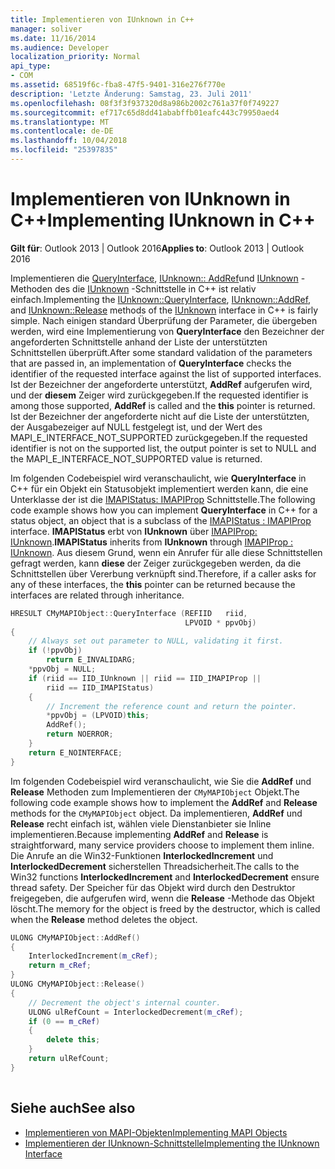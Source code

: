 ```yaml
---
title: Implementieren von IUnknown in C++
manager: soliver
ms.date: 11/16/2014
ms.audience: Developer
localization_priority: Normal
api_type:
- COM
ms.assetid: 68519f6c-fba8-47f5-9401-316e276f770e
description: 'Letzte Änderung: Samstag, 23. Juli 2011'
ms.openlocfilehash: 08f3f3f937320d8a986b2002c761a37f0f749227
ms.sourcegitcommit: ef717c65d8dd41ababffb01eafc443c79950aed4
ms.translationtype: MT
ms.contentlocale: de-DE
ms.lasthandoff: 10/04/2018
ms.locfileid: "25397835"
---
```

# <a name="implementing-iunknown-in-c"></a><span data-ttu-id="cb881-103">Implementieren von IUnknown in C++</span><span class="sxs-lookup"><span data-stu-id="cb881-103">Implementing IUnknown in C++</span></span>

<span data-ttu-id="cb881-104">**Gilt für**: Outlook 2013 | Outlook 2016</span><span class="sxs-lookup"><span data-stu-id="cb881-104">**Applies to**: Outlook 2013 | Outlook 2016</span></span> 
  
<span data-ttu-id="cb881-105">Implementieren die [QueryInterface](https://msdn.microsoft.com/library/ms682521%28v=VS.85%29.aspx), [IUnknown:: AddRef](https://msdn.microsoft.com/library/ms691379%28v=VS.85%29.aspx)und [IUnknown](https://msdn.microsoft.com/library/ms682317%28v=VS.85%29.aspx) -Methoden des die [IUnknown](https://msdn.microsoft.com/library/ms680509%28v=VS.85%29.aspx) -Schnittstelle in C++ ist relativ einfach.</span><span class="sxs-lookup"><span data-stu-id="cb881-105">Implementing the [IUnknown::QueryInterface](https://msdn.microsoft.com/library/ms682521%28v=VS.85%29.aspx), [IUnknown::AddRef](https://msdn.microsoft.com/library/ms691379%28v=VS.85%29.aspx), and [IUnknown::Release](https://msdn.microsoft.com/library/ms682317%28v=VS.85%29.aspx) methods of the [IUnknown](https://msdn.microsoft.com/library/ms680509%28v=VS.85%29.aspx) interface in C++ is fairly simple.</span></span> <span data-ttu-id="cb881-106">Nach einigen standard Überprüfung der Parameter, die übergeben werden, wird eine Implementierung von **QueryInterface** den Bezeichner der angeforderten Schnittstelle anhand der Liste der unterstützten Schnittstellen überprüft.</span><span class="sxs-lookup"><span data-stu-id="cb881-106">After some standard validation of the parameters that are passed in, an implementation of **QueryInterface** checks the identifier of the requested interface against the list of supported interfaces.</span></span> <span data-ttu-id="cb881-107">Ist der Bezeichner der angeforderte unterstützt, **AddRef** aufgerufen wird, und der **diesem** Zeiger wird zurückgegeben.</span><span class="sxs-lookup"><span data-stu-id="cb881-107">If the requested identifier is among those supported, **AddRef** is called and the **this** pointer is returned.</span></span> <span data-ttu-id="cb881-108">Ist der Bezeichner der angeforderte nicht auf die Liste der unterstützten, der Ausgabezeiger auf NULL festgelegt ist, und der Wert des MAPI_E_INTERFACE_NOT_SUPPORTED zurückgegeben.</span><span class="sxs-lookup"><span data-stu-id="cb881-108">If the requested identifier is not on the supported list, the output pointer is set to NULL and the MAPI_E_INTERFACE_NOT_SUPPORTED value is returned.</span></span> 
  
<span data-ttu-id="cb881-109">Im folgenden Codebeispiel wird veranschaulicht, wie **QueryInterface** in C++ für ein Objekt ein Statusobjekt implementiert werden kann, die eine Unterklasse der ist die [IMAPIStatus: IMAPIProp](imapistatusimapiprop.md) Schnittstelle.</span><span class="sxs-lookup"><span data-stu-id="cb881-109">The following code example shows how you can implement **QueryInterface** in C++ for a status object, an object that is a subclass of the [IMAPIStatus : IMAPIProp](imapistatusimapiprop.md) interface.</span></span> <span data-ttu-id="cb881-110">**IMAPIStatus** erbt von **IUnknown** über [IMAPIProp: IUnknown](imapipropiunknown.md).</span><span class="sxs-lookup"><span data-stu-id="cb881-110">**IMAPIStatus** inherits from **IUnknown** through [IMAPIProp : IUnknown](imapipropiunknown.md).</span></span> <span data-ttu-id="cb881-111">Aus diesem Grund, wenn ein Anrufer für alle diese Schnittstellen gefragt werden, kann **diese** der Zeiger zurückgegeben werden, da die Schnittstellen über Vererbung verknüpft sind.</span><span class="sxs-lookup"><span data-stu-id="cb881-111">Therefore, if a caller asks for any of these interfaces, the **this** pointer can be returned because the interfaces are related through inheritance.</span></span> 
  
```cpp
HRESULT CMyMAPIObject::QueryInterface (REFIID   riid,
                                       LPVOID * ppvObj)
{
    // Always set out parameter to NULL, validating it first.
    if (!ppvObj)
        return E_INVALIDARG;
    *ppvObj = NULL;
    if (riid == IID_IUnknown || riid == IID_IMAPIProp ||
        riid == IID_IMAPIStatus)
    {
        // Increment the reference count and return the pointer.
        *ppvObj = (LPVOID)this;
        AddRef();
        return NOERROR;
    }
    return E_NOINTERFACE;
}

```

<span data-ttu-id="cb881-112">Im folgenden Codebeispiel wird veranschaulicht, wie Sie die **AddRef** und **Release** Methoden zum Implementieren der `CMyMAPIObject` Objekt.</span><span class="sxs-lookup"><span data-stu-id="cb881-112">The following code example shows how to implement the **AddRef** and **Release** methods for the  `CMyMAPIObject` object.</span></span> <span data-ttu-id="cb881-113">Da implementieren, **AddRef** und **Release** recht einfach ist, wählen viele Dienstanbieter sie Inline implementieren.</span><span class="sxs-lookup"><span data-stu-id="cb881-113">Because implementing **AddRef** and **Release** is straightforward, many service providers choose to implement them inline.</span></span> <span data-ttu-id="cb881-114">Die Anrufe an die Win32-Funktionen **InterlockedIncrement** und **InterlockedDecrement** sicherstellen Threadsicherheit.</span><span class="sxs-lookup"><span data-stu-id="cb881-114">The calls to the Win32 functions **InterlockedIncrement** and **InterlockedDecrement** ensure thread safety.</span></span> <span data-ttu-id="cb881-115">Der Speicher für das Objekt wird durch den Destruktor freigegeben, die aufgerufen wird, wenn die **Release** -Methode das Objekt löscht.</span><span class="sxs-lookup"><span data-stu-id="cb881-115">The memory for the object is freed by the destructor, which is called when the **Release** method deletes the object.</span></span> 
  
```cpp
ULONG CMyMAPIObject::AddRef()
{
    InterlockedIncrement(m_cRef);
    return m_cRef;
}
ULONG CMyMAPIObject::Release()
{
    // Decrement the object's internal counter.
    ULONG ulRefCount = InterlockedDecrement(m_cRef);
    if (0 == m_cRef)
    {
        delete this;
    }
    return ulRefCount;
}
 
```

## <a name="see-also"></a><span data-ttu-id="cb881-116">Siehe auch</span><span class="sxs-lookup"><span data-stu-id="cb881-116">See also</span></span>

- [<span data-ttu-id="cb881-117">Implementieren von MAPI-Objekten</span><span class="sxs-lookup"><span data-stu-id="cb881-117">Implementing MAPI Objects</span></span>](implementing-mapi-objects.md)
- [<span data-ttu-id="cb881-118">Implementieren der IUnknown-Schnittstelle</span><span class="sxs-lookup"><span data-stu-id="cb881-118">Implementing the IUnknown Interface</span></span>](implementing-the-iunknown-interface.md)

